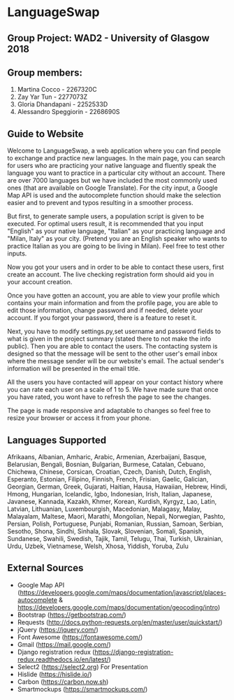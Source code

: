 # LanguageSwap 
## Group Project: WAD2 - University of Glasgow 2018
## Group members: 

 1. Martina Cocco - 2267320C
 2. Zay Yar Tun - 2277073Z
 3. Gloria Dhandapani - 2252533D
 4. Alessandro Speggiorin - 2268690S

## Guide to Website
Welcome to LanguageSwap, a web application where you can find people to exchange and practice new languages.
In the main page, you can search for users who are practicing your native language and fluently speak the language you want to practice
in a particular city without an account. There are over 7000 languages but we have included the most commonly used 
ones (that are available on Google Translate). For the city input, a Google Map API is used and the autocomplete 
function should make the selection easier and to prevent and typos resulting in a smoother process.

But first, to generate sample users, a population script is given to be executed. For optimal users result,
it is recommended that you input "English" as your native language, "Italian" as your practicing language and 
"Milan, Italy" as your city. (Pretend you are an English speaker who wants to practice Italian as you are going to be 
living in Milan). Feel free to test other inputs.

Now you got your users and in order to be able to contact these users, first create an account. The live checking 
registration form should aid you in your account creation.

Once you have gotten an account, you are able to view your profile which contains your main information and from the 
profile page, you are able to edit those information, change password and if needed, delete your account. If you forgot 
your password, there is a feature to reset it.

Next, you have to modify settings.py,set username and password fields to what is given in the project summary (stated there to 
not make the info public). Then you are able to contact the users. The contacting system is designed so that the message will be sent 
to the other user's email inbox where the message sender will be our website's email. The actual sender's information will 
be presented in the email title.

All the users you have contacted will appear on your contact history where you can rate each user on a scale of 1 to 5. 
We have made sure that once you have rated, you wont have to refresh the page to see the changes.

The page is made responsive and adaptable to changes so feel free to resize your browser or access it from your phone.

## Languages Supported
Afrikaans, Albanian, Amharic, Arabic, Armenian, Azerbaijani, Basque, Belarusian, Bengali, Bosnian, Bulgarian, Burmese, Catalan, Cebuano, Chichewa, Chinese, Corsican, Croatian, Czech, Danish, Dutch, English, Esperanto, Estonian, Filipino, Finnish, French, Frisian, Gaelic, Galician, Georgian, German, Greek, Gujarati, Haitian, Hausa, Hawaiian, Hebrew, Hindi, Hmong, Hungarian, Icelandic, Igbo, Indonesian, Irish, Italian, Japanese, Javanese, Kannada, Kazakh, Khmer, Korean, Kurdish, Kyrgyz, Lao, Latin, Latvian, Lithuanian, Luxembourgish, Macedonian, Malagasy, Malay, Malayalam, Maltese, Maori, Marathi, Mongolian, Nepali, Norwegian, Pashto, Persian, Polish, Portuguese, Punjabi, Romanian, Russian, Samoan, Serbian, Sesotho, Shona, Sindhi, Sinhala, Slovak, Slovenian, Somali, Spanish, Sundanese, Swahili, Swedish, Tajik, Tamil, Telugu, Thai, Turkish, Ukrainian, Urdu, Uzbek, Vietnamese, Welsh, Xhosa, Yiddish, Yoruba, Zulu


## External Sources
*	Google Map API (https://developers.google.com/maps/documentation/javascript/places-autocomplete & https://developers.google.com/maps/documentation/geocoding/intro)
*	Bootstrap (https://getbootstrap.com/)
*	Requests (http://docs.python-requests.org/en/master/user/quickstart/)
*	jQuery (https://jquery.com/)
*	Font Awesome (https://fontawesome.com/)
*	Gmail (https://mail.google.com/)
*	Django registration redux (https://django-registration-redux.readthedocs.io/en/latest/)
*	Select2 (https://select2.org)
For Presentation
*	Hislide (https://hislide.io/)
*	Carbon (https://carbon.now.sh)
*	Smartmockups (https://smartmockups.com/)


